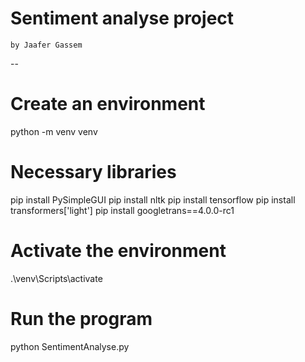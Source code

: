 # Sentiment analyse project 

    by Jaafer Gassem

--

# Create an environment
python -m venv venv

# Necessary libraries 

pip install PySimpleGUI
pip install nltk
pip install tensorflow
pip install transformers['light']
pip install googletrans==4.0.0-rc1


# Activate the environment
.\venv\Scripts\activate

# Run the program
python SentimentAnalyse.py